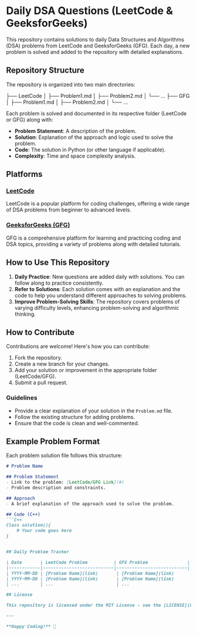 # Daily DSA Questions (LeetCode & GeeksforGeeks)

This repository contains solutions to daily Data Structures and Algorithms (DSA) problems from LeetCode and GeeksforGeeks (GFG). Each day, a new problem is solved and added to the repository with detailed explanations.

## Repository Structure

The repository is organized into two main directories:


├── LeetCode │ ├── Problem1.md │ ├── Problem2.md │ └── ... ├── GFG │ ├── Problem1.md │ ├── Problem2.md │ └── ...


Each problem is solved and documented in its respective folder (LeetCode or GFG) along with:
- **Problem Statement**: A description of the problem.
- **Solution**: Explanation of the approach and logic used to solve the problem.
- **Code**: The solution in Python (or other language if applicable).
- **Complexity**: Time and space complexity analysis.

## Platforms

### [LeetCode](https://leetcode.com/u/ShashiSDixit20/)
LeetCode is a popular platform for coding challenges, offering a wide range of DSA problems from beginner to advanced levels. 

### [GeeksforGeeks (GFG)](https://www.geeksforgeeks.org/user/shashisdixit80/)
GFG is a comprehensive platform for learning and practicing coding and DSA topics, providing a variety of problems along with detailed tutorials.

## How to Use This Repository

1. **Daily Practice**: New questions are added daily with solutions. You can follow along to practice consistently.
2. **Refer to Solutions**: Each solution comes with an explanation and the code to help you understand different approaches to solving problems.
3. **Improve Problem-Solving Skills**: The repository covers problems of varying difficulty levels, enhancing problem-solving and algorithmic thinking.

## How to Contribute

Contributions are welcome! Here's how you can contribute:
1. Fork the repository.
2. Create a new branch for your changes.
3. Add your solution or improvement in the appropriate folder (LeetCode/GFG).
4. Submit a pull request.

### Guidelines
- Provide a clear explanation of your solution in the `Problem.md` file.
- Follow the existing structure for adding problems.
- Ensure that the code is clean and well-commented.

## Example Problem Format

Each problem solution file follows this structure:

```markdown
# Problem Name

## Problem Statement
- Link to the problem: [LeetCode/GFG Link](#)
- Problem description and constraints.

## Approach
- A brief explanation of the approach used to solve the problem.

## Code (C++)
```C++
Class solution(){
    # Your code goes here
}


## Daily Problem Tracker

| Date       | LeetCode Problem          | GFG Problem               |
|------------|---------------------------|---------------------------|
| YYYY-MM-DD | [Problem Name](link)       | [Problem Name](link)      |
| YYYY-MM-DD | [Problem Name](link)       | [Problem Name](link)      |
| ...        | ...                        | ...                       |

## License

This repository is licensed under the MIT License - see the [LICENSE](LICENSE) file for details.

---

**Happy Coding!** 🎉
